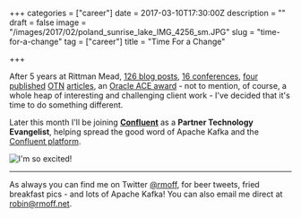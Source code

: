 +++
categories = ["career"]
date = 2017-03-10T17:30:00Z
description = ""
draft = false
image = "/images/2017/02/poland_sunrise_lake_IMG_4256_sm.JPG"
slug = "time-for-a-change"
tag = ["career"]
title = "Time For a Change"

+++

After 5 years at Rittman Mead, [126 blog posts](https://www.rittmanmead.com/blog/author/robin-moffatt/), [16 conferences](https://speakerdeck.com/rmoff/), [four](https://community.oracle.com/docs/DOC-993649) [published](https://community.oracle.com/docs/DOC-1010305) [OTN](https://community.oracle.com/docs/DOC-1009358) [articles](https://community.oracle.com/docs/DOC-1006400), an [Oracle ACE award](https://apex.oracle.com/pls/otn/f?p=19297:4:::NO:4:P4_ID:10100) - not to mention, of course, a whole heap of interesting and challenging client work - I've decided that it's time to do something different. 

Later this month I'll be joining [**Confluent**](https://confluent.io) as a **Partner Technology Evangelist**, helping spread the good word of Apache Kafka and the [Confluent platform](https://www.confluent.io/product/). 

![I'm so excited!](/images/2017/03/66021689.jpg)


--- 

As always you can find me on Twitter [@rmoff](https://twitter.com/rmoff/), for beer tweets, fried breakfast pics - and lots of Apache Kafka! You can also email me direct at robin@rmoff.net. 
